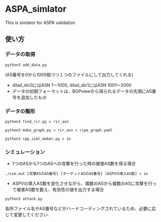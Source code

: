 # ASPA_simlator
This is simlator for ASPA validation

## 使い方
### データの取得

  `python3 add_data.py`
  
  (AS番号を0から1000個づつ１つのファイルにして出力してくれる)
  * ditail_dic0にはASN 1〜1000, ditail_dic1にはASN 1001〜2000
  * データの初期フォーマットは、BGPviewから得られるデータの先頭にAS番号を追加したもの
  
### データの整形

  `python3 find_rir.py > rir_asn`
  
  `python3 make_graph.py < rir_asn > ripe_graph.yaml`
  
  `python3 cpp_siml_maker.py > in`
  
### シミュレーション

  - 1つのASから1つのASへの攻撃を行った時の被害AS数を得る場合

  `./sim.out [攻撃ASのAS番号] [ターゲットASのAS番号] [ASPVの導入AS数] < in`
  
  
  
  - ASPVの導入AS数を変化させながら、複数のASから複数のASに攻撃を行って被害AS数を数え、有効性の値を出力する場合

  `python3 attack.py`
  
各所ファイル名やAS番号などがハードコーディングされているため、必要に応じて変更してください.
